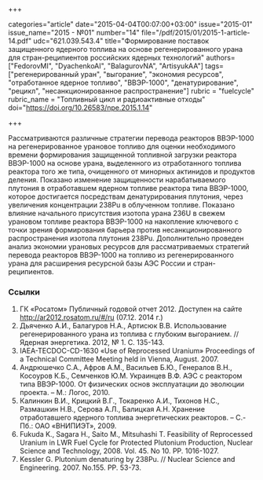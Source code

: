+++

categories="article"
date="2015-04-04T00:07:00+03:00"
issue="2015-01"
issue_name="2015 - №01"
number="14"
file="/pdf/2015/01/2015-1-article-14.pdf"
udc="621.039.543.4"
title="Формирование поставок защищенного ядерного топлива на основе регенерированного урана для стран-реципиентов российских ядерных технологий"
authors=["FedorovMI", "DyachenkoAI", "BalagurovNA", "ArtisyukAA"]
tags=["регенерированный уран", "выгорание", "экономия ресурсов", "отработанное ядерное топливо", "ВВЭР-1000", "денатурирование", "рецикл", "несанкционированное распространение"]
rubric = "fuelcycle"
rubric_name = "Топливный цикл и радиоактивные отходы"
doi="https://doi.org/10.26583/npe.2015.1.14"

+++

Рассматриваются различные стратегии перевода реакторов ВВЭР-1000 на регенерированное урановое топливо для оценки необходимого времени формирования защищенной топливной загрузки реактора ВВЭР-1000 на основе урана, выделенного из отработанного топлива реактора того же типа, очищенного от минорных актинидов и продуктов деления. Показано изменение защищенности нарабатываемого плутония в отработавшем ядерном топливе реактора типа ВВЭР-1000, которое достигается посредствам денатурирования плутония, через увеличения концентрации 238Pu в облученном топливе. Показано влияние начального присутствия изотопа урана 236U в свежем урановом топливе реактора ВВЭР-1000 на накопление ключевого с точки зрения формирования барьера против несанкционированного распространения изотопа плутония 238Pu. Дополнительно проведен анализ экономии урановых ресурсов для рассматриваемых стратегий перевода реакторов ВВЭР-1000 на топливо из регенерированного урана для расширения ресурсной базы АЭС России и стран-реципиентов.

### Ссылки

1. ГК «Росатом» Публичный годовой отчет 2012. Доступен на сайте http://ar2012.rosatom.ru/#/ru (07.12. 2014 г.)
2. Дьяченко А.И., Балагуров Н.А., Артисюк В.В. Использование регенерированного урана из топлива с глубоким выгоранием. // Ядерная энергетика. 2012, № 1. С. 135-143.
3. IAEA-TECDOC-CD-1630 «Use of Reprocessed Uranium» Proceedings of a Technical Committee Meeting held in Vienna, August. 2007.
4. Андрюшечко С.А., Афров А.М., Васильев Б.Ю., Генералов В.Н., Косоуров К.Б., Семченков Ю.М. Украинцев В.Ф. АЭС с реактором типа ВВЭР-1000. От физических основ эксплуатации до эволюции проекта. – М.: Логос, 2010.
5. Калинкин В.И., Крицкий В.Г., Токаренко А.И., Тихонов Н.С., Размашкин Н.В., Серова А.Л., Балицкая А.Н. Хранение отработавшего ядерного топлива энергетических реакторов. – С.-Пб.: ОАО «ВНИПИЭТ», 2009.
6. Fukuda K., Sagara H., Saito M., Mitsuhashi T. Feasibility of Reprocessed Uranium in LWR Fuel Cycle for Protected Plutonium Production, Nuclear Science and Technology, 2008. Vol. 45. No 10. PP. 1016-1027.
7. Kessler G. Plutonium denaturing by 238Pu. // Nuclear Science and Engineering. 2007. No.155. PP. 53-73.